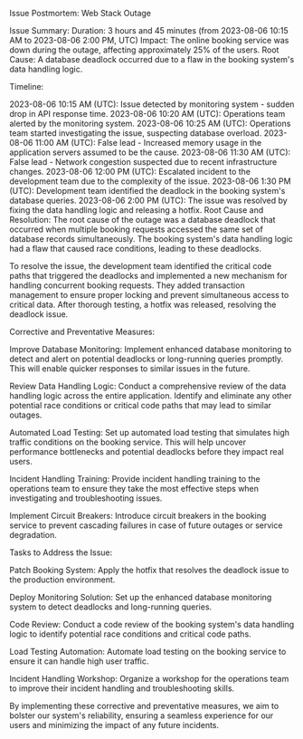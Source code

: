 Issue Postmortem: Web Stack Outage

Issue Summary:
Duration: 3 hours and 45 minutes (from 2023-08-06 10:15 AM to 2023-08-06 2:00 PM, UTC)
Impact: The online booking service was down during the outage, affecting approximately 25% of the users.
Root Cause: A database deadlock occurred due to a flaw in the booking system's data handling logic.

Timeline:

2023-08-06 10:15 AM (UTC): Issue detected by monitoring system - sudden drop in API response time.
2023-08-06 10:20 AM (UTC): Operations team alerted by the monitoring system.
2023-08-06 10:25 AM (UTC): Operations team started investigating the issue, suspecting database overload.
2023-08-06 11:00 AM (UTC): False lead - Increased memory usage in the application servers assumed to be the cause.
2023-08-06 11:30 AM (UTC): False lead - Network congestion suspected due to recent infrastructure changes.
2023-08-06 12:00 PM (UTC): Escalated incident to the development team due to the complexity of the issue.
2023-08-06 1:30 PM (UTC): Development team identified the deadlock in the booking system's database queries.
2023-08-06 2:00 PM (UTC): The issue was resolved by fixing the data handling logic and releasing a hotfix.
Root Cause and Resolution:
The root cause of the outage was a database deadlock that occurred when multiple booking requests accessed the same set of database records simultaneously. The booking system's data handling logic had a flaw that caused race conditions, leading to these deadlocks.

To resolve the issue, the development team identified the critical code paths that triggered the deadlocks and implemented a new mechanism for handling concurrent booking requests. They added transaction management to ensure proper locking and prevent simultaneous access to critical data. After thorough testing, a hotfix was released, resolving the deadlock issue.

Corrective and Preventative Measures:

Improve Database Monitoring: Implement enhanced database monitoring to detect and alert on potential deadlocks or long-running queries promptly. This will enable quicker responses to similar issues in the future.

Review Data Handling Logic: Conduct a comprehensive review of the data handling logic across the entire application. Identify and eliminate any other potential race conditions or critical code paths that may lead to similar outages.

Automated Load Testing: Set up automated load testing that simulates high traffic conditions on the booking service. This will help uncover performance bottlenecks and potential deadlocks before they impact real users.

Incident Handling Training: Provide incident handling training to the operations team to ensure they take the most effective steps when investigating and troubleshooting issues.

Implement Circuit Breakers: Introduce circuit breakers in the booking service to prevent cascading failures in case of future outages or service degradation.

Tasks to Address the Issue:

Patch Booking System: Apply the hotfix that resolves the deadlock issue to the production environment.

Deploy Monitoring Solution: Set up the enhanced database monitoring system to detect deadlocks and long-running queries.

Code Review: Conduct a code review of the booking system's data handling logic to identify potential race conditions and critical code paths.

Load Testing Automation: Automate load testing on the booking service to ensure it can handle high user traffic.

Incident Handling Workshop: Organize a workshop for the operations team to improve their incident handling and troubleshooting skills.

By implementing these corrective and preventative measures, we aim to bolster our system's reliability, ensuring a seamless experience for our users and minimizing the impact of any future incidents.
